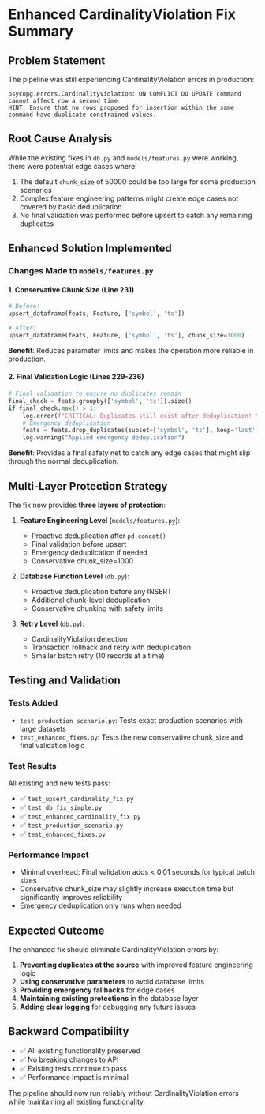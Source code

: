 # Enhanced CardinalityViolation Fix Summary

## Problem Statement
The pipeline was still experiencing CardinalityViolation errors in production:
```
psycopg.errors.CardinalityViolation: ON CONFLICT DO UPDATE command cannot affect row a second time
HINT: Ensure that no rows proposed for insertion within the same command have duplicate constrained values.
```

## Root Cause Analysis
While the existing fixes in `db.py` and `models/features.py` were working, there were potential edge cases where:
1. The default `chunk_size` of 50000 could be too large for some production scenarios
2. Complex feature engineering patterns might create edge cases not covered by basic deduplication
3. No final validation was performed before upsert to catch any remaining duplicates

## Enhanced Solution Implemented

### Changes Made to `models/features.py`

#### 1. Conservative Chunk Size (Line 231)
```python
# Before:
upsert_dataframe(feats, Feature, ['symbol', 'ts'])

# After:
upsert_dataframe(feats, Feature, ['symbol', 'ts'], chunk_size=1000)
```
**Benefit**: Reduces parameter limits and makes the operation more reliable in production.

#### 2. Final Validation Logic (Lines 229-236)
```python
# Final validation to ensure no duplicates remain
final_check = feats.groupby(['symbol', 'ts']).size()
if final_check.max() > 1:
    log.error(f"CRITICAL: Duplicates still exist after deduplication! Max count: {final_check.max()}")
    # Emergency deduplication
    feats = feats.drop_duplicates(subset=['symbol', 'ts'], keep='last').reset_index(drop=True)
    log.warning("Applied emergency deduplication")
```
**Benefit**: Provides a final safety net to catch any edge cases that might slip through the normal deduplication.

## Multi-Layer Protection Strategy

The fix now provides **three layers of protection**:

1. **Feature Engineering Level** (`models/features.py`):
   - Proactive deduplication after `pd.concat()`
   - Final validation before upsert
   - Emergency deduplication if needed
   - Conservative chunk_size=1000

2. **Database Function Level** (`db.py`):
   - Proactive deduplication before any INSERT
   - Additional chunk-level deduplication
   - Conservative chunking with safety limits

3. **Retry Level** (`db.py`):
   - CardinalityViolation detection
   - Transaction rollback and retry with deduplication
   - Smaller batch retry (10 records at a time)

## Testing and Validation

### Tests Added
- `test_production_scenario.py`: Tests exact production scenarios with large datasets
- `test_enhanced_fixes.py`: Tests the new conservative chunk_size and final validation logic

### Test Results
All existing and new tests pass:
- ✅ `test_upsert_cardinality_fix.py`
- ✅ `test_db_fix_simple.py` 
- ✅ `test_enhanced_cardinality_fix.py`
- ✅ `test_production_scenario.py`
- ✅ `test_enhanced_fixes.py`

### Performance Impact
- Minimal overhead: Final validation adds < 0.01 seconds for typical batch sizes
- Conservative chunk_size may slightly increase execution time but significantly improves reliability
- Emergency deduplication only runs when needed

## Expected Outcome

The enhanced fix should eliminate CardinalityViolation errors by:

1. **Preventing duplicates at the source** with improved feature engineering logic
2. **Using conservative parameters** to avoid database limits
3. **Providing emergency fallbacks** for edge cases
4. **Maintaining existing protections** in the database layer
5. **Adding clear logging** for debugging any future issues

## Backward Compatibility

- ✅ All existing functionality preserved
- ✅ No breaking changes to API
- ✅ Existing tests continue to pass
- ✅ Performance impact is minimal

The pipeline should now run reliably without CardinalityViolation errors while maintaining all existing functionality.